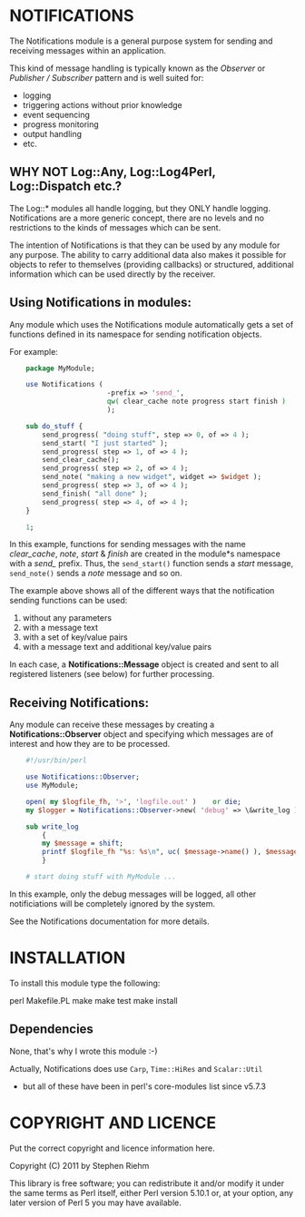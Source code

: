 NOTIFICATIONS
=============

The Notifications module is a general purpose system for sending and receiving
messages within an application.

This kind of message handling is typically known as the *Observer* or
*Publisher / Subscriber* pattern and is well suited for:

- logging
- triggering actions without prior knowledge
- event sequencing
- progress monitoring
- output handling
- etc.

WHY NOT Log::Any, Log::Log4Perl, Log::Dispatch etc.?
----------------------------------------------------

The Log::* modules all handle logging, but they ONLY handle logging.
Notifications are a more generic concept, there are no levels and no
restrictions to the kinds of messages which can be sent.

The intention of Notifications is that they can be used by any module for any
purpose. The ability to carry additional data also makes it possible for objects
to refer to themselves (providing callbacks) or structured, additional
information which can be used directly by the receiver.

Using Notifications in modules:
-------------------------------

Any module which uses the Notifications module automatically gets a set of
functions defined in its namespace for sending notification objects.

For example:

```perl
    package MyModule;

    use Notifications (
                        -prefix => 'send_',
                        qw( clear_cache note progress start finish )
                        );

    sub do_stuff {
        send_progress( "doing stuff", step => 0, of => 4 );
        send_start( "I just started" );
        send_progress( step => 1, of => 4 );
        send_clear_cache();
        send_progress( step => 2, of => 4 );
        send_note( "making a new widget", widget => $widget );
        send_progress( step => 3, of => 4 );
        send_finish( "all done" );
        send_progress( step => 4, of => 4 );
    }

    1;
```

In this example, functions for sending messages with the name *clear_cache*,
*note*, *start* & *finish* are created in the module*s namespace with a
*send_* prefix.
Thus, the `send_start()` function sends a *start* message, `send_note()` sends
a *note* message and so on.

The example above shows all of the different ways that the notification sending
functions can be used:

1.  without any parameters
2.  with a message text
3.  with a set of key/value pairs
4.  with a message text and additional key/value pairs

In each case, a **Notifications::Message** object is created and sent to all
registered listeners (see below) for further processing.

Receiving Notifications:
------------------------

Any module can receive these messages by creating a **Notifications::Observer**
object and specifying which messages are of interest and how they are to
be processed.

```perl
    #!/usr/bin/perl

    use Notifications::Observer;
    use MyModule;

    open( my $logfile_fh, '>', 'logfile.out' )    or die;
    my $logger = Notifications::Observer->new( 'debug' => \&write_log );

    sub write_log
        {
        my $message = shift;
        printf $logfile_fh "%s: %s\n", uc( $message->name() ), $message->text();
        }

    # start doing stuff with MyModule ...
```

In this example, only the debug messages will be logged, all other
notificiations will be completely ignored by the system.

See the Notifications documentation for more details.

INSTALLATION
============

To install this module type the following:

   perl Makefile.PL
   make
   make test
   make install

Dependencies
------------

None, that's why I wrote this module :-)

Actually, Notifications does use `Carp`, `Time::HiRes` and `Scalar::Util`
- but all of these have been in perl's core-modules list since v5.7.3

COPYRIGHT AND LICENCE
=====================

Put the correct copyright and licence information here.

Copyright (C) 2011 by Stephen Riehm

This library is free software; you can redistribute it and/or modify
it under the same terms as Perl itself, either Perl version 5.10.1 or,
at your option, any later version of Perl 5 you may have available.
